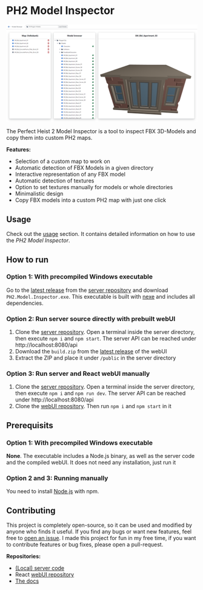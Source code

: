 # PH2 Model Inspector

<img src="https://github.com/SoulKa/ph2-model-inspector-docs/blob/main/screenshots/model-browser.png?raw=true" width="800">

The Perfect Heist 2 Model Inspector is a tool to inspect FBX 3D-Models and copy them into custom PH2 maps.

**Features:**
- Selection of a custom map to work on
- Automatic detection of FBX Models in a given directory
- Interactive representation of any FBX model
- Automatic detection of textures
- Option to set textures manually for models or whole directories
- Minimalistic design
- Copy FBX models into a custom PH2 map with just one click

## Usage

Check out the [usage](https://soulka.github.io/ph2-model-inspector-docs/usage) section. It contains detailed information on how to use the *PH2 Model Inspector*.

## How to run

### Option 1: With precompiled Windows executable

Go to the [latest release](https://github.com/SoulKa/ph2-model-inspector-server/releases/latest) from the [server repository](https://github.com/SoulKa/ph2-model-inspector-server) and download `PH2.Model.Inspector.exe`. This executable is built with [nexe](https://github.com/nexe/nexe) and includes all dependencies.

### Option 2: Run server source directly with prebuilt webUI

1. Clone the [server repository](https://github.com/SoulKa/ph2-model-inspector-server). Open a terminal inside the server directory, then execute `npm i` and `npm start`. The server API can be reached under http://localhost:8080/api
2. Download the `build.zip` from the [latest release](https://github.com/SoulKa/ph2-model-inspector-client/releases/latest) of the webUI
3. Extract the ZIP and place it under `/public` in the server directory

### Option 3: Run server and React webUI manually

1. Clone the [server repository](https://github.com/SoulKa/ph2-model-inspector-server). Open a terminal inside the server directory, then execute `npm i` and `npm run dev`. The server API can be reached under http://localhost:8080/api
2. Clone the [webUI repository](https://github.com/SoulKa/ph2-model-inspector-client). Then run `npm i` and `npm start` in it

## Prerequisits

### Option 1: With precompiled Windows executable
**None**. The executable includes a Node.js binary, as well as the server code and the compiled webUI. It does not need any installation, just run it

### Option 2 and 3: Running manually
You need to install [Node.js](https://nodejs.org/) with npm.

## Contributing

This project is completely open-source, so it can be used and modified by anyone who finds it useful. If you find any bugs or want new features, feel free to [open an issue](https://github.com/SoulKa/ph2-model-inspector-server/issues/new). I made this project for fun in my free time, if you want to contribute features or bug fixes, please open a pull-request.

**Repositories:**
- [(Local) server code](https://github.com/SoulKa/ph2-model-inspector-server)
- React [webUI repository](https://github.com/SoulKa/ph2-model-inspector-client)
- [The docs](https://github.com/SoulKa/ph2-model-inspector-docs)